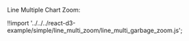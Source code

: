 Line Multiple Chart Zoom:

<div id="line-multi-garbage" class="demo"></div>
<script src="/react-d3-example/dist/simple/min/line_multi_garbage_zoom.min.js"></script>

!!import '../../../react-d3-example/simple/line_multi_zoom/line_multi_garbage_zoom.js';
